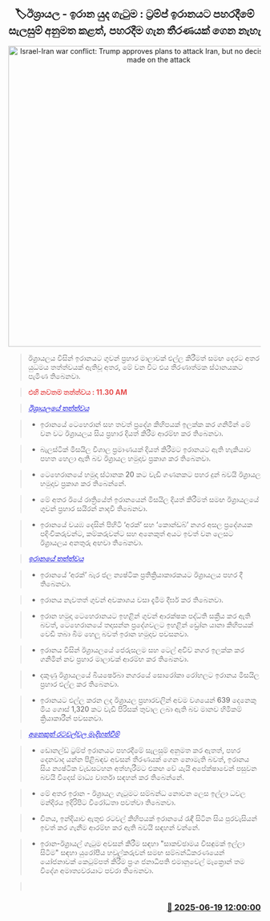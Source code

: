 <p align='center'><b><h2 align='center' title='Israel-Iran war conflict: Trump approves plans to attack Iran, but no decision has been made on the attack'>🏷ඊශ්‍රායල - ඉරාන යුද ගැටුම : ට්‍රම්ප් ඉරානයට පහරදීමේ සැලසුම් අනුමත කළත්, පහරදීම ගැන තීරණයක් ගෙන නැහැ</h2></b></p>
<p align='center'><img src='https://helakuru.sgp1.cdn.digitaloceanspaces.com/esana/images/lib/donald-trump-2025.jpg' width='600' alt='Israel-Iran war conflict: Trump approves plans to attack Iran, but no decision has been made on the attack'></p>

> ඊශ්‍රායලය විසින් ඉරානයට ගුවන් ප්‍රහාර මාලාවක් එල්ල කිරීමත් සමඟ දෙරට අතර යුධමය තත්ත්වයක් ඇතිවූ අතර, මේ වන විට එය තීරණාත්මක ස්ථානයකට පැමිණ තිබෙනවා.

> <span style='color:#e64d4d'><strong>එහි නවතම තත්ත්වය : 11.30 AM</strong></span>

> <span style='color:#4d4de6'><em><strong><u>ඊශ්‍රායලයේ තත්ත්වය</u></strong></em></span>

> * ඉරාන‍යේ ටෙහෙරාන් සහ තවත් ප්‍ර‍දේශ කිහිපයක් ඉලක්ක කර ගනිමින් මේ වන වට ඊශ්‍රායලය සිය ප්‍රහාර දියත් කිරීම ආරම්භ කර තිබෙනවා.

> * බැලස්ටික් මිසයිල විශාල ප්‍රමාණයක් දියත් කිරීමට ඉරානයට ඇති හැකියාව පහත හෙලා ඇති බව ඊශ්‍රායල හමුදාව ප්‍රකාශ කර තිබෙනවා.

> * ටෙහෙරානයේ හමුදා ස්ථානක 20 කට වැඩි ගණනකට පහර දුන් බවයි ඊශ්‍රායල හමුදාව ප්‍රකාශ කර තිබෙන්නේ.

> * ‍මේ අතර ඊයේ රාත්‍රියේත් ඉරානයෙන් මිසයිල දියත් කිරීමත් සමඟ ඊශ්‍රායලයේ ගුවන් ප්‍රහාර සයිරන් නාදවී තිබෙනවා.

> * ඉරානයේ වයඹ දෙසින් පිහිටි ‘අරක්’ සහ ‘කොන්ඩබ්’ නගර අසල ප්‍රදේශයක පදිංචිකරුවන්ට, කම්කරුවන්ට සහ අනෙකුත් අයට ඉවත් වන ලෙසට ඊශ්‍රායලය අනතුරු අඟවා තිබෙනවා.

> <span style='color:#4d4de6'><em><strong><u>ඉරානයේ තත්ත්වය</u></strong></em></span>

> * ඉරානයේ ‘අරක්’ බැර ජල න්‍යෂ්ටික ප්‍රතික්‍රියාකාරකයට ඊශ්‍රායලය පහර දී තිබෙනවා.

> * ඉරානය නැවතත් ගුවන් අවකාශය වසා දැමීම දීර්ඝ කර තිබෙනවා.

> * ඉරාන හමුදා ටෙහෙරානයට ඉහළින් ගුවන් ආරක්ෂක පද්ධති සක්‍රීය කර ඇති බවත්, ටෙහෙරානයේ තදාසන්න ප්‍රදේශවලට ඉහළින් ඩ්‍රෝන යානා කිහිපයක් වෙඩි තබා බිම හෙලූ බවත් ඉරාන හමුදාව පවසනවා.

> * ඉරානය විසින් ඊශ්‍රායලයේ ජෙරුසලම සහ ටෙල් අවිව් නගර ඉලක්ක කර ගනිමින් නව ප්‍රහාර මාලාවක් ආරම්භ කර තිබෙනවා.

> * දකුණු ඊශ්‍රායලයේ බියර්ෂෙබා නගරයේ සොරෝකා රෝහලට ඉරානය මිසයිල ප්‍රහාර එල්ල කර තිබෙනවා.

> * ඉරානයට එල්ල කරන ලද ඊශ්‍රායල ප්‍රහාරවලින් අවම වශයෙන් 639 දෙනෙකු මිය ගොස් 1,320 කට වැඩි පිරිසක් තුවාල ලබා ඇති බව මානව හිමිකම් ක්‍රියාකාරීන් පවසනවා.

> <span style='color:#4d4de6'><em><strong><u>අනෙකුත් රටවල්වල මැදිහත්වීම්</u></strong></em></span>

> * ඩොනල්ඩ් ට්‍රම්ප් ඉරානයට පහරදීමේ සැලසුම් අනුමත කර ඇතත්, පහර දෙනවාද යන්න පිළිබඳව අවසන් තීරණයක් ගෙන නොමැති බවත්, ඉරානය සිය න්‍යෂ්ටික වැඩසටහන අත්හැරීමට එකඟ වේ යැයි අපේක්ෂාවෙන් පසුවන බවයි විදෙස් මාධ්‍ය වාර්තා සඳහන් කර තිබෙන්නේ.

> * මේ අතර ඉරාන - ඊශ්‍රායල ගැටුමට සම්බන්ධ නොවන ලෙස ඉල්ලා ධවල මන්දිරය ඉදිරිපිට විරෝධතා පවත්වා තිබෙනවා.

> * චීනය, ඉන්දියාව ඇතුළු රටවල් කිහිපයක් ඉරානයේ රැඳී සිටින සිය පුරවැසියන් ඉවත් කර ගැනීම ආරම්භ කර ඇති බවයි සඳහන් වන්නේ.

> * ඉරාන-ඊශ්‍රායල් ගැටුම අවසන් කිරීම සඳහා "සාකච්ඡාමය විසඳුමක් ඉල්ලා සිටීම" සඳහා යුරෝපීය හවුල්කරුවන් සමඟ සම්බන්ධීකරණයෙන් යෝජනාවක් කෙටුම්පත් කිරීම ප්‍රංශ ජනාධිපති එමානුවෙල් මැක්‍රොන් තම විදේශ අමාත්‍යවරයාට පවරා තිබෙනවා.

>  



<h3 align='right'><a href='https://www.helakuru.lk/esana/p/111154/'>📅 2025-06-19 12:00:00</a></h3>
